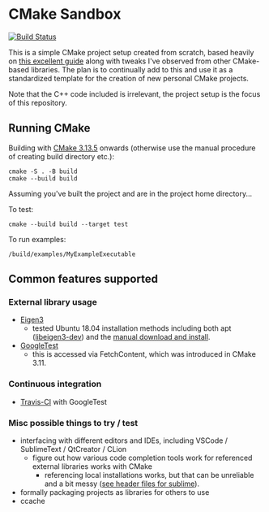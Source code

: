 # CMake Sandbox
[![Build Status](https://travis-ci.com/tedklin/cmake_sandbox.svg?branch=master)](https://travis-ci.com/tedklin/cmake_sandbox)

This is a simple CMake project setup created from scratch, based heavily on [this excellent guide](https://cliutils.gitlab.io/modern-cmake/) along with tweaks I've observed from other CMake-based libraries.
The plan is to continually add to this and use it as a standardized template for the creation of new personal CMake projects.

Note that the C++ code included is irrelevant, the project setup is the focus of this repository.

## Running CMake

Building with [CMake 3.13.5](https://cmake.org/cmake/help/v3.13/manual/cmake.1.html) onwards (otherwise use the manual procedure of creating build directory etc.):
~~~
cmake -S . -B build
cmake --build build
~~~

Assuming you've built the project and are in the project home directory...

To test:
~~~
cmake --build build --target test
~~~

To run examples:
~~~
/build/examples/MyExampleExecutable
~~~

## Common features supported

### External library usage
- [Eigen3](https://eigen.tuxfamily.org/dox/TopicCMakeGuide.html) 
  - tested Ubuntu 18.04 installation methods including both apt ([libeigen3-dev](https://packages.ubuntu.com/bionic/libeigen3-dev)) and the [manual download and install](http://eigen.tuxfamily.org/index.php?title=Main_Page).
- [GoogleTest](https://github.com/google/googletest)
  - this is accessed via FetchContent, which was introduced in CMake 3.11.

### Continuous integration
- [Travis-CI](https://travis-ci.com/github/tedklin/cmake_sandbox) with GoogleTest

### Misc possible things to try / test
- interfacing with different editors and IDEs, including VSCode / SublimeText / QtCreator / CLion
  - figure out how various code completion tools work for referenced external libraries works with CMake 
      - referencing local installations works, but that can be unreliable and a bit messy ([see header files for sublime](https://github.com/tedklin/cmake_sandbox/blob/sublime/include/cmake_sandbox/Core.h)).
- formally packaging projects as libraries for others to use
- ccache
